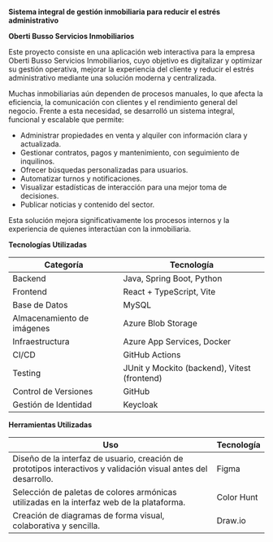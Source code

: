 **Sistema integral de gestión inmobiliaria para reducir el estrés administrativo**

**Oberti Busso Servicios Inmobiliarios**

Este proyecto consiste en una aplicación web interactiva para la empresa Oberti Busso Servicios Inmobiliarios, cuyo objetivo es digitalizar y optimizar su gestión operativa, mejorar la experiencia del cliente y reducir el estrés administrativo mediante una solución moderna y centralizada.

Muchas inmobiliarias aún dependen de procesos manuales, lo que afecta la eficiencia, la comunicación con clientes y el rendimiento general del negocio. Frente a esta necesidad, se desarrolló un sistema integral, funcional y escalable que permite:

* Administrar propiedades en venta y alquiler con información clara y actualizada.  
* Gestionar contratos, pagos y mantenimiento, con seguimiento de inquilinos.  
* Ofrecer búsquedas personalizadas para usuarios.  
* Automatizar turnos y notificaciones.  
* Visualizar estadísticas de interacción para una mejor toma de decisiones.  
* Publicar noticias y contenido del sector.

Esta solución mejora significativamente los procesos internos y la experiencia de quienes interactúan con la inmobiliaria.

**Tecnologías Utilizadas**

| Categoría | Tecnología |
| ----- | ----- |
| Backend | Java, Spring Boot, Python |
| Frontend | React \+ TypeScript, Vite |
| Base de Datos | MySQL |
| Almacenamiento de imágenes | Azure Blob Storage |
| Infraestructura | Azure App Services, Docker |
| CI/CD | GitHub Actions |
| Testing | JUnit y Mockito (backend), Vitest (frontend) |
| Control de Versiones | GitHub |
| Gestión de Identidad | Keycloak |

**Herramientas Utilizadas**

| Uso | Tecnología |
| ----- | ----- |
| Diseño de la interfaz de usuario, creación de prototipos interactivos y validación visual antes del desarrollo. | Figma |
| Selección de paletas de colores armónicas utilizadas en la interfaz web de la plataforma. | Color Hunt |
| Creación de diagramas de forma visual, colaborativa y sencilla. | Draw.io |

